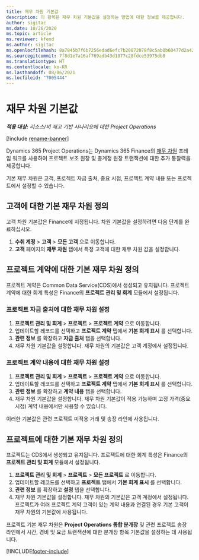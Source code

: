 ```yaml
---
title: 재무 차원 기본값
description: 이 항목은 재무 차원 기본값을 설정하는 방법에 대한 정보를 제공합니다.
author: sigitac
ms.date: 10/26/2020
ms.topic: article
ms.reviewer: kfend
ms.author: sigitac
ms.openlocfilehash: 8a7845b7f6b7256edad6efc7b20872078f8c5ab0b60477d2a42b5b9d61104bff
ms.sourcegitcommit: 7f8d1e7a16af769adb43d1877c28fdce53975db8
ms.translationtype: HT
ms.contentlocale: ko-KR
ms.lasthandoff: 08/06/2021
ms.locfileid: "7005444"
---
```

# <a name="financial-dimension-defaults"></a>재무 차원 기본값

_**적용 대상:** 리소스/비 재고 기반 시나리오에 대한 Project Operations_

[!include [rename-banner](~/includes/cc-data-platform-banner.md)]

Dynamics 365 Project Operations는 Dynamics 365 Finance의 [재무 차원](/dynamics365/finance/general-ledger/financial-dimensions) 프레임 워크를 사용하여 프로젝트 보조 원장 및 총계정 원장 트랜잭션에 대한 추가 통찰력을 제공합니다.

기본 재무 차원은 고객, 프로젝트 자금 출처, 중요 시점, 프로젝트 계약 내용 또는 프로젝트에서 설정할 수 있습니다.

## <a name="define-default-financial-dimensions-for-a-customer"></a>고객에 대한 기본 재무 차원 정의

고객 차원 기본값은 Finance에 지정됩니다. 차원 기본값을 설정하려면 다음 단계를 완료하십시오.

1. **수취 계정** > **고객** > **모든 고객** 으로 이동합니다.
2. **고객** 페이지의 **재무 차원** 탭에서 특정 고객에 대한 재무 차원 값을 설정합니다.

## <a name="define-default-financial-dimensions-for-project-contracts"></a>프로젝트 계약에 대한 기본 재무 차원 정의

프로젝트 계약은 Common Data Service(CDS)에서 생성되고 유지됩니다. 프로젝트 계약에 대한 회계 특성은 Finance의 **프로젝트 관리 및 회계** 모듈에서 설정됩니다.

### <a name="set-financial-dimensions-for-a-project-funding-source"></a>프로젝트 자금 출처에 대한 재무 차원 설정

1. **프로젝트 관리 및 회계** > **프로젝트** > **프로젝트 계약** 으로 이동합니다.
2. 업데이트할 레코드를 선택하고 **프로젝트 계약** 탭에서 **기본 회계 표시** 를 선택합니다.
3. **관련 정보** 를 확장하고 **자금 출처** 탭을 선택합니다.
4. 재무 차원 기본값을 설정합니다. 재무 차원의 기본값은 고객 계정에서 설정됩니다.

### <a name="set-financial-dimensions-for-a-project-contract-line"></a>프로젝트 계약 내용에 대한 재무 차원 설정

1. **프로젝트 관리 및 회계** > **프로젝트** > **프로젝트 계약** 으로 이동합니다.
2. 업데이트할 레코드를 선택하고 **프로젝트 계약** 탭에서 **기본 회계 표시** 를 선택합니다.
3. **관련 정보** 를 확장하고 **계약 내용** 탭을 선택합니다.
4. 재무 차원 기본값을 설정합니다. 재무 차원 기본값이 적용 가능하며 고정 가격(중요 시점) 계약 내용에서만 사용할 수 있습니다.

이러한 기본값은 관련 프로젝트 미적용 거래 및 송장 라인에 사용됩니다.

## <a name="define-default-financial-dimensions-for-projects"></a>프로젝트에 대한 기본 재무 차원 정의

프로젝트는 CDS에서 생성되고 유지됩니다. 프로젝트에 대한 회계 특성은 Finance의 **프로젝트 관리 및 회계** 모듈에서 설정됩니다.

1. **프로젝트 관리 및 회계** > **프로젝트** > **모든 프로젝트** 로 이동합니다.
2. 업데이트할 레코드를 선택하고 **프로젝트** 탭에서 **기본 회계 표시** 를 선택합니다.
3. **관련 정보** 를 확장하고 **설정** 탭을 선택합니다.
4. 재무 차원 기본값을 설정합니다. 재무 차원의 기본값은 고객 계정에서 설정됩니다. 프로젝트가 여러 프로젝트 계약 고객이 있는 계약 내용과 연결된 경우 기본 고객이 재무 차원의 기본값에 사용됩니다.

프로젝트 기본 재무 차원은 **Project Operations 통합 분개장** 및 관련 프로젝트 송장 라인에서 시간, 경비 및 요금 트랜잭션에 대한 분개장 항목 기본값을 설정하는 데 사용됩니다.


[!INCLUDE[footer-include](../includes/footer-banner.md)]